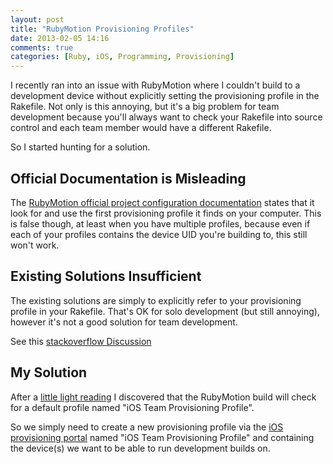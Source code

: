 ```yaml
---
layout: post
title: "RubyMotion Provisioning Profiles"
date: 2013-02-05 14:16
comments: true
categories: [Ruby, iOS, Programming, Provisioning]
---
```


I recently ran into an issue with RubyMotion where I couldn't build to a development device without explicitly setting the provisioning profile in the Rakefile. Not only is this annoying, but it's a big problem for team development because you'll always want to check your Rakefile into source control and each team member would have a different Rakefile.

So I started hunting for a solution.

## Official Documentation is Misleading

The [RubyMotion official project configuration documentation](http://www.rubymotion.com/developer-center/guides/project-management/#_configuration) states that it look for and use the first provisioning profile it finds on your computer. This is false though, at least when you have multiple profiles, because even if each of your profiles contains the device UID you're building to, this still won't work.

## Existing Solutions Insufficient

The existing solutions are simply to explicitly refer to your provisioning profile in your Rakefile. That's OK for solo development (but still annoying), however it's not a good solution for team development.

See this [stackoverflow Discussion](http://stackoverflow.com/questions/13539743/rubymotion-build-error-cant-find-a-provisioning-profile-named-mixios-tea)

## My Solution

After a [little light reading](https://github.com/HipByte/RubyMotion/blob/master/lib/motion/project/config.rb) I discovered that the RubyMotion build will check for a default profile named "iOS Team Provisioning Profile".

So we simply need to create a new provisioning profile via the [iOS provisioning portal](https://developer.apple.com/ios/manage/overview/index.action) named "iOS Team Provisioning Profile" and containing the device(s) we want to be able to run development builds on.


